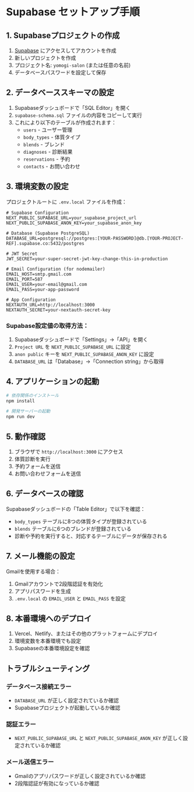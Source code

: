 # Supabase セットアップ手順

## 1. Supabaseプロジェクトの作成

1. [Supabase](https://supabase.com) にアクセスしてアカウントを作成
2. 新しいプロジェクトを作成
3. プロジェクト名: `yomogi-salon` (または任意の名前)
4. データベースパスワードを設定して保存

## 2. データベーススキーマの設定

1. Supabaseダッシュボードで「SQL Editor」を開く
2. `supabase-schema.sql` ファイルの内容をコピーして実行
3. これにより以下のテーブルが作成されます：
   - `users` - ユーザー管理
   - `body_types` - 体質タイプ
   - `blends` - ブレンド
   - `diagnoses` - 診断結果
   - `reservations` - 予約
   - `contacts` - お問い合わせ

## 3. 環境変数の設定

プロジェクトルートに `.env.local` ファイルを作成：

```env
# Supabase Configuration
NEXT_PUBLIC_SUPABASE_URL=your_supabase_project_url
NEXT_PUBLIC_SUPABASE_ANON_KEY=your_supabase_anon_key

# Database (Supabase PostgreSQL)
DATABASE_URL=postgresql://postgres:[YOUR-PASSWORD]@db.[YOUR-PROJECT-REF].supabase.co:5432/postgres

# JWT Secret
JWT_SECRET=your-super-secret-jwt-key-change-this-in-production

# Email Configuration (for nodemailer)
EMAIL_HOST=smtp.gmail.com
EMAIL_PORT=587
EMAIL_USER=your-email@gmail.com
EMAIL_PASS=your-app-password

# App Configuration
NEXTAUTH_URL=http://localhost:3000
NEXTAUTH_SECRET=your-nextauth-secret-key
```

### Supabase設定値の取得方法：

1. Supabaseダッシュボードで「Settings」→「API」を開く
2. `Project URL` を `NEXT_PUBLIC_SUPABASE_URL` に設定
3. `anon public` キーを `NEXT_PUBLIC_SUPABASE_ANON_KEY` に設定
4. `DATABASE_URL` は「Database」→「Connection string」から取得

## 4. アプリケーションの起動

```bash
# 依存関係のインストール
npm install

# 開発サーバーの起動
npm run dev
```

## 5. 動作確認

1. ブラウザで `http://localhost:3000` にアクセス
2. 体質診断を実行
3. 予約フォームを送信
4. お問い合わせフォームを送信

## 6. データベースの確認

Supabaseダッシュボードの「Table Editor」で以下を確認：

- `body_types` テーブルに8つの体質タイプが登録されている
- `blends` テーブルに6つのブレンドが登録されている
- 診断や予約を実行すると、対応するテーブルにデータが保存される

## 7. メール機能の設定

Gmailを使用する場合：

1. Gmailアカウントで2段階認証を有効化
2. アプリパスワードを生成
3. `.env.local` の `EMAIL_USER` と `EMAIL_PASS` を設定

## 8. 本番環境へのデプロイ

1. Vercel、Netlify、またはその他のプラットフォームにデプロイ
2. 環境変数を本番環境でも設定
3. Supabaseの本番環境設定を確認

## トラブルシューティング

### データベース接続エラー
- `DATABASE_URL` が正しく設定されているか確認
- Supabaseプロジェクトが起動しているか確認

### 認証エラー
- `NEXT_PUBLIC_SUPABASE_URL` と `NEXT_PUBLIC_SUPABASE_ANON_KEY` が正しく設定されているか確認

### メール送信エラー
- Gmailのアプリパスワードが正しく設定されているか確認
- 2段階認証が有効になっているか確認 